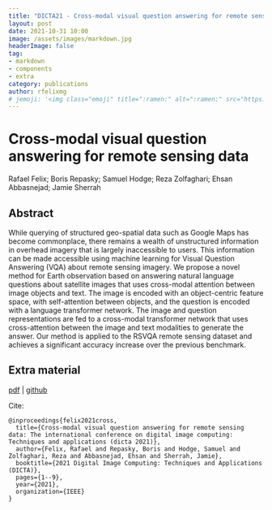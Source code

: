 ```yaml
---
title: "DICTA21 - Cross-modal visual question answering for remote sensing data"
layout: post
date: 2021-10-31 10:00
image: /assets/images/markdown.jpg
headerImage: false
tag:
- markdown
- components
- extra
category: publications
author: rfelixmg
# jemoji: '<img class="emoji" title=":ramen:" alt=":ramen:" src="https://assets.github.com/images/icons/emoji/unicode/1f35c.png" height="20" width="20" align="absmiddle">'
---
```


# Cross-modal visual question answering for remote sensing data

Rafael Felix; Boris Repasky; Samuel Hodge; Reza Zolfaghari; Ehsan Abbasnejad; Jamie Sherrah

## Abstract

While querying of structured geo-spatial data such as Google Maps has become commonplace, there remains a wealth of unstructured information in overhead imagery that is largely inaccessible to users. This information can be made accessible using machine learning for Visual Question Answering (VQA) about remote sensing imagery. We propose a novel method for Earth observation based on answering natural language questions about satellite images that uses cross-modal attention between image objects and text. The image is encoded with an object-centric feature space, with self-attention between objects, and the question is encoded with a language transformer network. The image and question representations are fed to a cross-modal transformer network that uses cross-attention between the image and text modalities to generate the answer. Our method is applied to the RSVQA remote sensing dataset and achieves a significant accuracy increase over the previous benchmark.


## Extra material

[pdf](https://ieeexplore.ieee.org/abstract/document/9647287) 
|
[github]() 

Cite:
```
@inproceedings{felix2021cross,
  title={Cross-modal visual question answering for remote sensing data: The international conference on digital image computing: Techniques and applications (dicta 2021)},
  author={Felix, Rafael and Repasky, Boris and Hodge, Samuel and Zolfaghari, Reza and Abbasnejad, Ehsan and Sherrah, Jamie},
  booktitle={2021 Digital Image Computing: Techniques and Applications (DICTA)},
  pages={1--9},
  year={2021},
  organization={IEEE}
}
```
